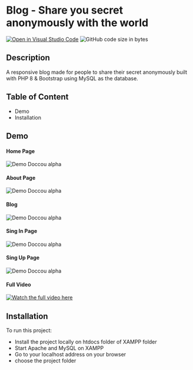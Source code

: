 # Blog - Share you secret anonymously with the world
[![Open in Visual Studio Code](https://open.vscode.dev/badges/open-in-vscode.svg)](https://open.vscode.dev/HexaC/-PHPAndBootstrapWithMySQL-project)
![GitHub code size in bytes](https://img.shields.io/github/languages/code-size/HexaC/-reactAndNodejsWithMongoDB-project)

## Description
A responsive blog made for people to share their secret anonymously built with PHP 8 & Bootstrap using MySQL as the database.

## Table of Content
- Demo
- Installation

## Demo

#### Home Page
![Demo Doccou alpha]()

#### About Page
![Demo Doccou alpha]()

#### Blog
![Demo Doccou alpha]()

#### Sing In Page
![Demo Doccou alpha]()

#### Sing Up Page
![Demo Doccou alpha]()

#### Full Video
[![Watch the full video here](https://youtu.be/kYyiUsur-u8)](https://youtu.be/kYyiUsur-u8)

## Installation
To run this project: 
- Install the project locally on htdocs folder of XAMPP folder 
- Start Apache and MySQL on XAMPP
- Go to your localhost address on your browser
- choose the project folder
